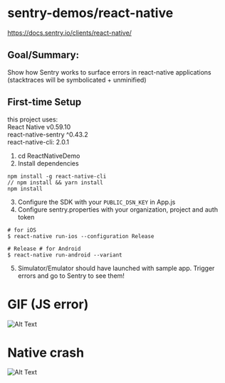# sentry-demos/react-native

https://docs.sentry.io/clients/react-native/

## Goal/Summary:
Show how Sentry works to surface errors in react-native applications (stacktraces will be symbolicated + unminified)

## First-time Setup
this project uses:  
React Native v0.59.10  
react-native-sentry ^0.43.2  
react-native-cli: 2.0.1  
1. cd ReactNativeDemo
2. Install dependencies
```
npm install -g react-native-cli
// npm install && yarn install
npm install
```
3. Configure the SDK with your `PUBLIC_DSN_KEY` in App.js
4. Configure sentry.properties with your organization, project and auth token

```
# for iOS
$ react-native run-ios --configuration Release
```

```
# Release # for Android
$ react-native run-android --variant
```

5. Simulator/Emulator should have launched with sample app. Trigger errors and go to Sentry to see them!

# GIF (JS error)
![Alt Text](react-native-demo.gif)

# Native crash
![Alt Text](native-crash.png)
